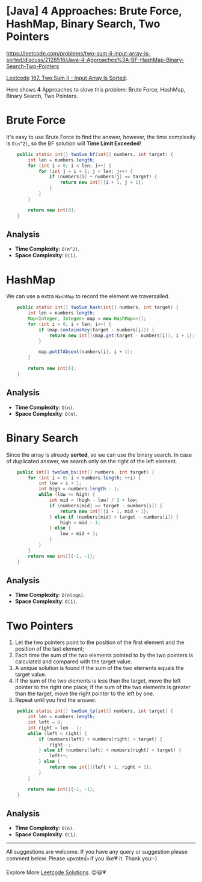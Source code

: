 # [Java] 4 Approaches: Brute Force, HashMap, Binary Search, Two Pointers

https://leetcode.com/problems/two-sum-ii-input-array-is-sorted/discuss/2128516/Java-4-Approaches%3A-BF-HashMap-Binary-Search-Two-Pointers

[Leetcode](https://leetcode.com/) [167. Two Sum II - Input Array Is Sorted](https://leetcode.com/problems/two-sum-ii-input-array-is-sorted/).

Here shows **4** Approaches to slove this problem: Brute Force, HashMap, Binary Search, Two Pointers.

# Brute Force

It's easy to use Brute Force to find the answer, however, the time complexity is `O(n^2)`, so the BF solution will **Time Limit Exceeded**!

```java
    public static int[] twoSum_bf(int[] numbers, int target) {
        int len = numbers.length;
        for (int i = 0; i < len; i++) {
            for (int j = i + 1; j < len; j++) {
                if (numbers[i] + numbers[j] == target) {
                    return new int[]{i + 1, j + 1};
                }
            }
        }

        return new int[0];
    }
```

## Analysis

- **Time Complexity**: `O(n^2)`.
- **Space Complexity**: `O(1)`.

# HashMap

We can use a extra `HashMap` to record the element we traversalled.

```java
    public static int[] twoSum_hash(int[] numbers, int target) {
        int len = numbers.length;
        Map<Integer, Integer> map = new HashMap<>();
        for (int i = 0; i < len; i++) {
            if (map.containsKey(target - numbers[i])) {
                return new int[]{map.get(target - numbers[i]), i + 1};
            }

            map.putIfAbsent(numbers[i], i + 1);
        }

        return new int[0];
    }
```

## Analysis

- **Time Complexity**: `O(n)`.
- **Space Complexity**: `O(n)`.

# Binary Search 

Since the array is already **sorted**, so we can use the binary search. In case of duplicated answer, we search only on the right of the left element.

```java
    public int[] twoSum_bs(int[] numbers, int target) {
        for (int i = 0; i < numbers.length; ++i) {
            int low = i + 1;
			int high = numbers.length - 1;
            while (low <= high) {
                int mid = (high - low) / 2 + low;
                if (numbers[mid] == target - numbers[i]) {
                    return new int[]{i + 1, mid + 1};
                } else if (numbers[mid] > target - numbers[i]) {
                    high = mid - 1;
                } else {
                    low = mid + 1;
                }
            }
        }
        return new int[]{-1, -1};
    }
```

## Analysis

- **Time Complexity**: `O(nlogn)`.
- **Space Complexity**: `O(1)`.

# Two Pointers

1. Let the two pointers point to the position of the first element and the position of the last element;
2. Each time the sum of the two elements pointed to by the two pointers is calculated and compared with the target value.
3. A unique solution is found if the sum of the two elements equals the target value. 
4. If the sum of the two elements is less than the target, move the left pointer to the right one place; If the sum of the two elements is greater than the target, move the right pointer to the left by one. 
5. Repeat until you find the answer.

```java
    public static int[] twoSum_tp(int[] numbers, int target) {
        int len = numbers.length;
        int left = 0;
        int right = len - 1;
        while (left < right) {
            if (numbers[left] + numbers[right] > target) {
                right--;
            } else if (numbers[left] + numbers[right] < target) {
                left++;
            } else {
                return new int[]{left + 1, right + 1};
            }
        }

        return new int[]{-1, -1};
    }
```

## Analysis

- **Time Complexity**: `O(n)`.
- **Space Complexity**: `O(1)`.


------------

All suggestions are welcome. 
If you have any query or suggestion please comment below.
Please upvote👍 if you like💗 it. Thank you:-)

Explore More [Leetcode Solutions](https://leetcode.com/discuss/general-discussion/1868912/My-Leetcode-Solutions-All-In-One). 😉😃💗

